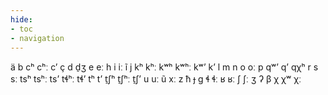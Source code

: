 ```yaml
---
hide:
- toc
- navigation
---
```

ä
b
cʰ
cʰː
cʼ
ç
d
d̠ʒ
e
eː
h
i
iː
ĩ
j
kʰ
kʰː
kʷʰ
kʷʰː
kʷʼ
kʼ
l
m
n
o
oː
p
qʷʼ
qʼ
qχʰ
r
s
sː
tsʰ
tsʰː
tsʼ
tɬʰː
tɬʼ
tʰ
tʼ
t̠ʃʰ
t̠ʃʰː
t̠ʃʼ
u
uː
ũ
xː
z
ħ
ɟ
ɡ
ɬ
ɬː
ʁ
ʁː
ʃ
ʃː
ʒ
ʔ
β
χ
χʷ
χː
